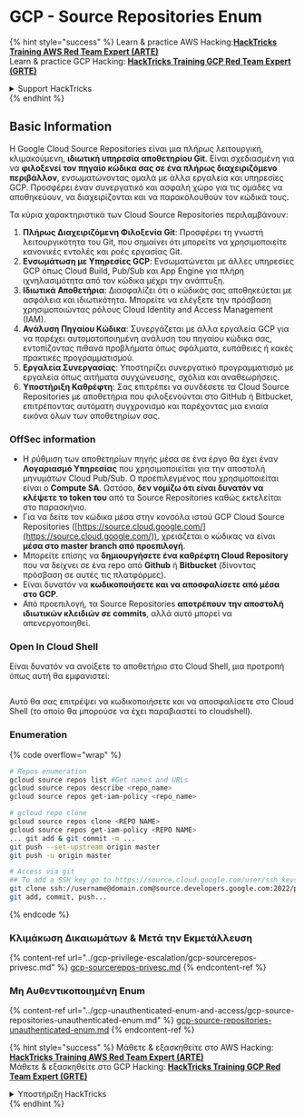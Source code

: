 # GCP - Source Repositories Enum

{% hint style="success" %}
Learn & practice AWS Hacking:<img src="../../../.gitbook/assets/image (1) (1) (1) (1).png" alt="" data-size="line">[**HackTricks Training AWS Red Team Expert (ARTE)**](https://training.hacktricks.xyz/courses/arte)<img src="../../../.gitbook/assets/image (1) (1) (1) (1).png" alt="" data-size="line">\
Learn & practice GCP Hacking: <img src="../../../.gitbook/assets/image (2) (1).png" alt="" data-size="line">[**HackTricks Training GCP Red Team Expert (GRTE)**<img src="../../../.gitbook/assets/image (2) (1).png" alt="" data-size="line">](https://training.hacktricks.xyz/courses/grte)

<details>

<summary>Support HackTricks</summary>

* Check the [**subscription plans**](https://github.com/sponsors/carlospolop)!
* **Join the** 💬 [**Discord group**](https://discord.gg/hRep4RUj7f) or the [**telegram group**](https://t.me/peass) or **follow** us on **Twitter** 🐦 [**@hacktricks\_live**](https://twitter.com/hacktricks_live)**.**
* **Share hacking tricks by submitting PRs to the** [**HackTricks**](https://github.com/carlospolop/hacktricks) and [**HackTricks Cloud**](https://github.com/carlospolop/hacktricks-cloud) github repos.

</details>
{% endhint %}

## Basic Information <a href="#reviewing-cloud-git-repositories" id="reviewing-cloud-git-repositories"></a>

Η Google Cloud Source Repositories είναι μια πλήρως λειτουργική, κλιμακούμενη, **ιδιωτική υπηρεσία αποθετηρίου Git**. Είναι σχεδιασμένη για να **φιλοξενεί τον πηγαίο κώδικα σας σε ένα πλήρως διαχειριζόμενο περιβάλλον**, ενσωματώνοντας ομαλά με άλλα εργαλεία και υπηρεσίες GCP. Προσφέρει έναν συνεργατικό και ασφαλή χώρο για τις ομάδες να αποθηκεύουν, να διαχειρίζονται και να παρακολουθούν τον κώδικά τους.

Τα κύρια χαρακτηριστικά των Cloud Source Repositories περιλαμβάνουν:

1. **Πλήρως Διαχειριζόμενη Φιλοξενία Git**: Προσφέρει τη γνωστή λειτουργικότητα του Git, που σημαίνει ότι μπορείτε να χρησιμοποιείτε κανονικές εντολές και ροές εργασίας Git.
2. **Ενσωμάτωση με Υπηρεσίες GCP**: Ενσωματώνεται με άλλες υπηρεσίες GCP όπως Cloud Build, Pub/Sub και App Engine για πλήρη ιχνηλασιμότητα από τον κώδικα μέχρι την ανάπτυξη.
3. **Ιδιωτικά Αποθετήρια**: Διασφαλίζει ότι ο κώδικάς σας αποθηκεύεται με ασφάλεια και ιδιωτικότητα. Μπορείτε να ελέγξετε την πρόσβαση χρησιμοποιώντας ρόλους Cloud Identity and Access Management (IAM).
4. **Ανάλυση Πηγαίου Κώδικα**: Συνεργάζεται με άλλα εργαλεία GCP για να παρέχει αυτοματοποιημένη ανάλυση του πηγαίου κώδικα σας, εντοπίζοντας πιθανά προβλήματα όπως σφάλματα, ευπάθειες ή κακές πρακτικές προγραμματισμού.
5. **Εργαλεία Συνεργασίας**: Υποστηρίζει συνεργατικό προγραμματισμό με εργαλεία όπως αιτήματα συγχώνευσης, σχόλια και αναθεωρήσεις.
6. **Υποστήριξη Καθρέφτη**: Σας επιτρέπει να συνδέσετε τα Cloud Source Repositories με αποθετήρια που φιλοξενούνται στο GitHub ή Bitbucket, επιτρέποντας αυτόματη συγχρονισμό και παρέχοντας μια ενιαία εικόνα όλων των αποθετηρίων σας.

### OffSec information <a href="#reviewing-cloud-git-repositories" id="reviewing-cloud-git-repositories"></a>

* Η ρύθμιση των αποθετηρίων πηγής μέσα σε ένα έργο θα έχει έναν **Λογαριασμό Υπηρεσίας** που χρησιμοποιείται για την αποστολή μηνυμάτων Cloud Pub/Sub. Ο προεπιλεγμένος που χρησιμοποιείται είναι ο **Compute SA**. Ωστόσο, **δεν νομίζω ότι είναι δυνατόν να κλέψετε το token του** από τα Source Repositories καθώς εκτελείται στο παρασκήνιο.
* Για να δείτε τον κώδικα μέσα στην κονσόλα ιστού GCP Cloud Source Repositories ([https://source.cloud.google.com/](https://source.cloud.google.com/)), χρειάζεται ο κώδικας να είναι **μέσα στο master branch από προεπιλογή**.
* Μπορείτε επίσης να **δημιουργήσετε ένα καθρέφτη Cloud Repository** που να δείχνει σε ένα repo από **Github** ή **Bitbucket** (δίνοντας πρόσβαση σε αυτές τις πλατφόρμες).
* Είναι δυνατόν να **κωδικοποιήσετε και να αποσφαλίσετε από μέσα στο GCP**.
* Από προεπιλογή, τα Source Repositories **αποτρέπουν την αποστολή ιδιωτικών κλειδιών σε commits**, αλλά αυτό μπορεί να απενεργοποιηθεί.

### Open In Cloud Shell

Είναι δυνατόν να ανοίξετε το αποθετήριο στο Cloud Shell, μια προτροπή όπως αυτή θα εμφανιστεί:

<figure><img src="../../../.gitbook/assets/image (325).png" alt=""><figcaption></figcaption></figure>

Αυτό θα σας επιτρέψει να κωδικοποιήσετε και να αποσφαλίσετε στο Cloud Shell (το οποίο θα μπορούσε να έχει παραβιαστεί το cloudshell).

### Enumeration

{% code overflow="wrap" %}
```bash
# Repos enumeration
gcloud source repos list #Get names and URLs
gcloud source repos describe <repo_name>
gcloud source repos get-iam-policy <repo_name>

# gcloud repo clone
gcloud source repos clone <REPO NAME>
gcloud source repos get-iam-policy <REPO NAME>
... git add & git commit -m ...
git push --set-upstream origin master
git push -u origin master

# Access via git
## To add a SSH key go to https://source.cloud.google.com/user/ssh_keys (no gcloud command)
git clone ssh://username@domain.com@source.developers.google.com:2022/p/<proj-name>/r/<repo-name>
git add, commit, push...
```
{% endcode %}

### Κλιμάκωση Δικαιωμάτων & Μετά την Εκμετάλλευση

{% content-ref url="../gcp-privilege-escalation/gcp-sourcerepos-privesc.md" %}
[gcp-sourcerepos-privesc.md](../gcp-privilege-escalation/gcp-sourcerepos-privesc.md)
{% endcontent-ref %}

### Μη Αυθεντικοποιημένη Enum

{% content-ref url="../gcp-unauthenticated-enum-and-access/gcp-source-repositories-unauthenticated-enum.md" %}
[gcp-source-repositories-unauthenticated-enum.md](../gcp-unauthenticated-enum-and-access/gcp-source-repositories-unauthenticated-enum.md)
{% endcontent-ref %}

{% hint style="success" %}
Μάθετε & εξασκηθείτε στο AWS Hacking:<img src="../../../.gitbook/assets/image (1) (1) (1) (1).png" alt="" data-size="line">[**HackTricks Training AWS Red Team Expert (ARTE)**](https://training.hacktricks.xyz/courses/arte)<img src="../../../.gitbook/assets/image (1) (1) (1) (1).png" alt="" data-size="line">\
Μάθετε & εξασκηθείτε στο GCP Hacking: <img src="../../../.gitbook/assets/image (2) (1).png" alt="" data-size="line">[**HackTricks Training GCP Red Team Expert (GRTE)**<img src="../../../.gitbook/assets/image (2) (1).png" alt="" data-size="line">](https://training.hacktricks.xyz/courses/grte)

<details>

<summary>Υποστήριξη HackTricks</summary>

* Ελέγξτε τα [**σχέδια συνδρομής**](https://github.com/sponsors/carlospolop)!
* **Εγγραφείτε στην** 💬 [**ομάδα Discord**](https://discord.gg/hRep4RUj7f) ή στην [**ομάδα telegram**](https://t.me/peass) ή **ακολουθήστε** μας στο **Twitter** 🐦 [**@hacktricks\_live**](https://twitter.com/hacktricks_live)**.**
* **Μοιραστείτε κόλπα hacking υποβάλλοντας PRs στα** [**HackTricks**](https://github.com/carlospolop/hacktricks) και [**HackTricks Cloud**](https://github.com/carlospolop/hacktricks-cloud) github repos.

</details>
{% endhint %}
